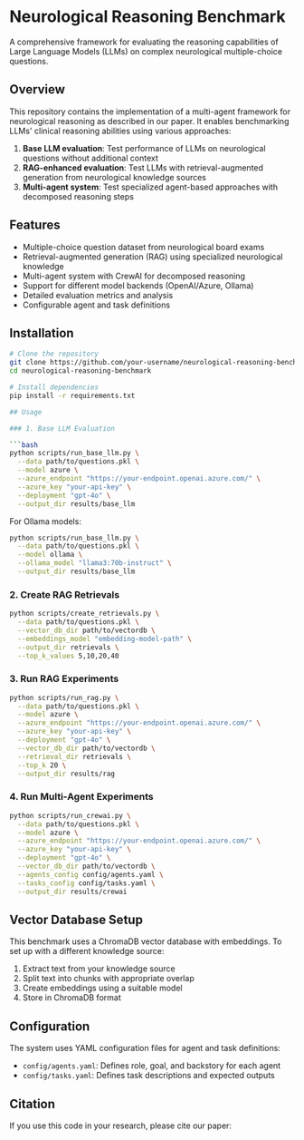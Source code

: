 # Neurological Reasoning Benchmark

A comprehensive framework for evaluating the reasoning capabilities of Large Language Models (LLMs) on complex neurological multiple-choice questions.

## Overview

This repository contains the implementation of a multi-agent framework for neurological reasoning as described in our paper. It enables benchmarking LLMs' clinical reasoning abilities using various approaches:

1. **Base LLM evaluation**: Test performance of LLMs on neurological questions without additional context
2. **RAG-enhanced evaluation**: Test LLMs with retrieval-augmented generation from neurological knowledge sources
3. **Multi-agent system**: Test specialized agent-based approaches with decomposed reasoning steps

## Features

- Multiple-choice question dataset from neurological board exams
- Retrieval-augmented generation (RAG) using specialized neurological knowledge
- Multi-agent system with CrewAI for decomposed reasoning
- Support for different model backends (OpenAI/Azure, Ollama)
- Detailed evaluation metrics and analysis
- Configurable agent and task definitions

## Installation

```bash
# Clone the repository
git clone https://github.com/your-username/neurological-reasoning-benchmark.git
cd neurological-reasoning-benchmark

# Install dependencies
pip install -r requirements.txt

## Usage

### 1. Base LLM Evaluation

```bash
python scripts/run_base_llm.py \
  --data path/to/questions.pkl \
  --model azure \
  --azure_endpoint "https://your-endpoint.openai.azure.com/" \
  --azure_key "your-api-key" \
  --deployment "gpt-4o" \
  --output_dir results/base_llm
```

For Ollama models:

```bash
python scripts/run_base_llm.py \
  --data path/to/questions.pkl \
  --model ollama \
  --ollama_model "llama3:70b-instruct" \
  --output_dir results/base_llm
```

### 2. Create RAG Retrievals

```bash
python scripts/create_retrievals.py \
  --data path/to/questions.pkl \
  --vector_db_dir path/to/vectordb \
  --embeddings_model "embedding-model-path" \
  --output_dir retrievals \
  --top_k_values 5,10,20,40
```

### 3. Run RAG Experiments

```bash
python scripts/run_rag.py \
  --data path/to/questions.pkl \
  --model azure \
  --azure_endpoint "https://your-endpoint.openai.azure.com/" \
  --azure_key "your-api-key" \
  --deployment "gpt-4o" \
  --vector_db_dir path/to/vectordb \
  --retrieval_dir retrievals \
  --top_k 20 \
  --output_dir results/rag
```

### 4. Run Multi-Agent Experiments

```bash
python scripts/run_crewai.py \
  --data path/to/questions.pkl \
  --model azure \
  --azure_endpoint "https://your-endpoint.openai.azure.com/" \
  --azure_key "your-api-key" \
  --deployment "gpt-4o" \
  --vector_db_dir path/to/vectordb \
  --agents_config config/agents.yaml \
  --tasks_config config/tasks.yaml \
  --output_dir results/crewai
```

## Vector Database Setup

This benchmark uses a ChromaDB vector database with embeddings. To set up with a different knowledge source:

1. Extract text from your knowledge source
2. Split text into chunks with appropriate overlap
3. Create embeddings using a suitable model 
4. Store in ChromaDB format

## Configuration

The system uses YAML configuration files for agent and task definitions:

- `config/agents.yaml`: Defines role, goal, and backstory for each agent
- `config/tasks.yaml`: Defines task descriptions and expected outputs

## Citation

If you use this code in your research, please cite our paper:

```

```
